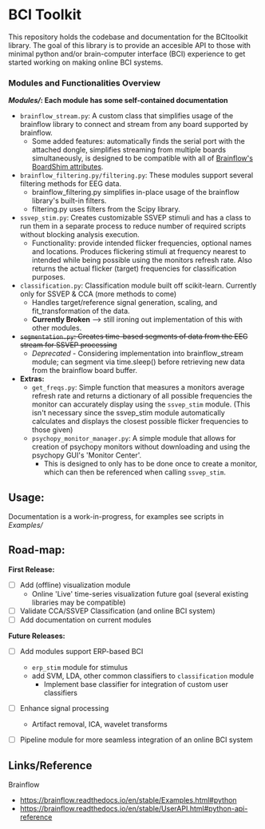 # BCI Toolkit

This repository holds the codebase and documentation for the BCItoolkit library. The goal of this library is to provide an accesible API to those with minimal python and/or brain-computer interface (BCI) experience to get started working on making online BCI systems.

### Modules and Functionalities Overview
***Modules/*: Each module has some self-contained documentation**
- `brainflow_stream.py`: A custom class that simplifies usage of the brainflow library to connect and stream from any board supported by brainflow. 
  - Some added features: automatically finds the serial port with the attached dongle, simplifies streaming from multiple boards simultaneously, is designed to be compatible with all of [Brainflow's BoardShim attributes](https://brainflow.readthedocs.io/en/stable/UserAPI.html#brainflow-board-shim).
- `brainflow_filtering.py/filtering.py`: These modules support several filtering methods for EEG data. 
  - brainflow_filtering.py simplifies in-place usage of the brainflow library's built-in filters.
  - filtering.py uses filters from the Scipy library. 
- `ssvep_stim.py`: Creates customizable SSVEP stimuli and has a class to run them in a separate process to reduce number of required scripts without blocking analysis execution.
  - Functionality: provide intended flicker frequencies, optional names and locations. Produces flickering stimuli at frequency nearest to intended while being possible using the monitors refresh rate. Also returns the actual flicker (target) frequencies for classification purposes.
- `classification.py`: Classification module built off scikit-learn. Currently only for SSVEP & CCA (more methods to come)
  - Handles target/reference signal generation, scaling, and fit_transformation of the data.
  - **Currently Broken** --> still ironing out implementation of this with other modules.
- ~~`segmentation.py`: Creates time-based segments of data from the EEG stream for SSVEP processing~~
  - *Deprecated* - Considering implementation into brainflow_stream module; can segment via time.sleep() before retrieving new data from the brainflow board buffer.
- **Extras:**
  - `get_freqs.py`: Simple function that measures a monitors average refresh rate and returns a dictionary of all possible frequencies the monitor can accurately display using the `ssvep_stim` module. (This isn't necessary since the ssvep_stim module automatically calculates and displays the closest possible flicker frequencies to those given)
  - `psychopy_monitor_manager.py`: A simple module that allows for creation of psychopy monitors without downloading and using the psychopy GUI's 'Monitor Center'.
    - This is designed to only has to be done once to create a monitor, which can then be referenced when calling `ssvep_stim`.

## Usage:
Documentation is a work-in-progress, for examples see scripts in *Examples/*

## Road-map:
**First Release:**
- [ ] Add (offline) visualization module
  - Online 'Live' time-series visualization future goal (several existing libraries may be compatible)
- [ ] Validate CCA/SSVEP Classification (and online BCI system)
- [ ] Add documentation on current modules

**Future Releases:**
- [ ] Add modules support ERP-based BCI
  - `erp_stim` module for stimulus
  - add SVM, LDA, other common classifiers to `classification` module
    - Implement base classifier for integration of custom user classifiers
- [ ] Enhance signal processing
  - Artifact removal, ICA, wavelet transforms
- [ ] Pipeline module for more seamless integration of an online BCI system


## Links/Reference

Brainflow
- https://brainflow.readthedocs.io/en/stable/Examples.html#python
- https://brainflow.readthedocs.io/en/stable/UserAPI.html#python-api-reference